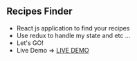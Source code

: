 ## Recipes Finder 

* React js application to find your recipes
* Use redux to handle my state and etc ... 
* Let's GO!
* Live Demo => [LIVE DEMO][1]

[1]: http://pooyagolchian.ir/recipesfinder